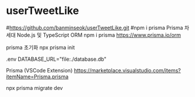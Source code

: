 # userTweetLike

#https://github.com/banminseok/userTweetLike.git
#npm i prisma
Prisma
차세대 Node.js 및 TypeScript ORM
npm i prisma
https://www.prisma.io/orm

prisma 초기화
npx prisma init

.env
DATABASE_URL="file:./database.db"

Prisma (VSCode Extension)
https://marketplace.visualstudio.com/items?itemName=Prisma.prisma


npx prisma migrate dev